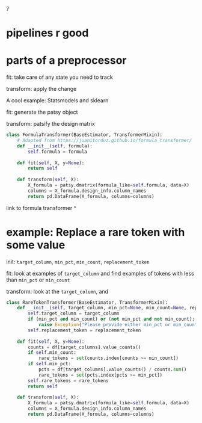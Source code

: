 ?

# pipelines r good

# parts of a preprocessor

fit: take care of any state you need to track

transform: apply the change

A cool example: Statsmodels and sklearn

fit: generate the patsy object

transform: patsify the design matrix

```python
class FormulaTransformer(BaseEstimator, TransformerMixin):
    # Adapted from https://juanitorduz.github.io/formula_transformer/
    def __init__(self, formula):
        self.formula = formula
    
    def fit(self, X, y=None):
        return self
    
    def transform(self, X):
        X_formula = patsy.dmatrix(formula_like=self.formula, data=X)
        columns = X_formula.design_info.column_names
        return pd.DataFrame(X_formula, columns=columns)
```

link to formula transformer ^

# example: Replace a rare token with some value

init: `target_column`, `min_pct`, `min_count`, `replacement_token`

fit: look at examples of `target_column` and find examples of tokens with less than `min_pct` or `min_count`

transform: look at the `target_column`, and 

```python
class RareTokenTransformer(BaseEstimator, TransformerMixin):
    def __init__(self, target_column, min_pct=None, min_count=None, replacement_token='__RARE__'):
        self.target_column = target_column
        if (min_pct and min_count) or (not min_pct and not min_count):
            raise Exception("Please provide either min_pct or min_count, not both")
        self.replacement_token = replacement_token
    
    def fit(self, X, y=None):
        counts = df[target_columns].value_counts()
        if self.min_count:
            rare_tokens = set(counts.index[counts >= min_count])
        if self.min_pct:
            pcts = df[target_columns].value_counts() / counts.sum()
            rare_tokens = set(pcts.index[pcts >= min_pct])
        self.rare_tokens = rare_tokens
        return self
    
    def transform(self, X):
        X_formula = patsy.dmatrix(formula_like=self.formula, data=X)
        columns = X_formula.design_info.column_names
        return pd.DataFrame(X_formula, columns=columns)

```
